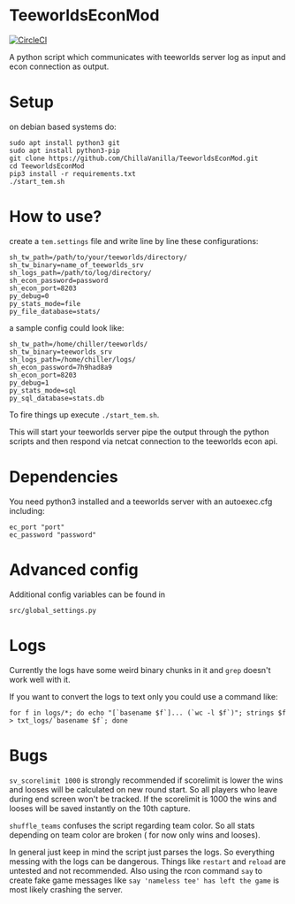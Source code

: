 # TeeworldsEconMod
[![CircleCI](https://circleci.com/gh/chillavanilla/TeeworldsEconMod.svg?style=svg)](https://circleci.com/gh/chillavanilla/TeeworldsEconMod)


A python script which communicates with teeworlds server log as input and econ connection as output.

# Setup

on debian based systems do:
```
sudo apt install python3 git
sudo apt install python3-pip
git clone https://github.com/ChillaVanilla/TeeworldsEconMod.git
cd TeeworldsEconMod
pip3 install -r requirements.txt
./start_tem.sh
```

# How to use?

create a ``tem.settings`` file and write line by line these configurations:

```
sh_tw_path=/path/to/your/teeworlds/directory/
sh_tw_binary=name_of_teeworlds_srv
sh_logs_path=/path/to/log/directory/
sh_econ_password=password
sh_econ_port=8203
py_debug=0
py_stats_mode=file
py_file_database=stats/
```
a sample config could look like:
```
sh_tw_path=/home/chiller/teeworlds/
sh_tw_binary=teeworlds_srv
sh_logs_path=/home/chiller/logs/
sh_econ_password=7h9had8a9
sh_econ_port=8203
py_debug=1
py_stats_mode=sql
py_sql_database=stats.db
```


To fire things up execute ``./start_tem.sh``.

This will start your teeworlds server pipe the output through the python scripts
and then respond via netcat connection to the teeworlds econ api.

# Dependencies

You need python3 installed and a teeworlds server with an autoexec.cfg including:
```
ec_port "port"
ec_password "password"
```

# Advanced config

Additional config variables can be found in
```
src/global_settings.py
```

# Logs

Currently the logs have some weird binary chunks in it and ``grep`` doesn't work well with it.

If you want to convert the logs to text only you could use a command like:

```
for f in logs/*; do echo "[`basename $f`]... (`wc -l $f`)"; strings $f > txt_logs/`basename $f`; done
```

# Bugs

``sv_scorelimit 1000`` is strongly recommended
if scorelimit is lower the wins and looses will be calculated on new round start.
So all players who leave during end screen won't be tracked.
If the scorelimit is 1000 the wins and looses will be saved instantly on the 10th capture.

``shuffle_teams`` confuses the script regarding team color.
So all stats depending on team color are broken ( for now only wins and looses).  

In general just keep in mind the script just parses the logs. So everything messing with the logs can be dangerous.
Things like ``restart`` and ``reload`` are untested and not recommended. Also using the rcon command ``say`` to create fake game messages like ``say 'nameless tee' has left the game`` is most likely crashing the server.

